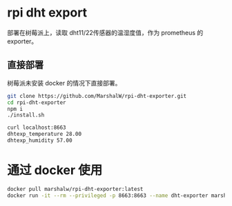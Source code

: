 # rpi dht export

部署在树莓派上，读取 dht11/22传感器的温湿度值，作为 prometheus 的 exporter。

## 直接部署

树莓派未安装 docker 的情况下直接部署。

```bash
git clone https://github.com/MarshalW/rpi-dht-exporter.git
cd rpi-dht-exporter
npm i
./install.sh

curl localhost:8663
dhtexp_temperature 28.00
dhtexp_humidity 57.00
```

# 通过 docker 使用

```bash
docker pull marshalw/rpi-dht-exporter:latest
docker run -it --rm --privileged -p 8663:8663 --name dht-exporter marshalw/rpi-dht-exporter:latest
```